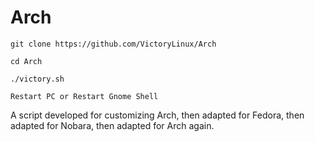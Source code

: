 # Arch

```
git clone https://github.com/VictoryLinux/Arch
```
```
cd Arch
```
```
./victory.sh
```
```
Restart PC or Restart Gnome Shell

```

A script developed for customizing Arch, then adapted for Fedora, then adapted for Nobara, then adapted for Arch again.
